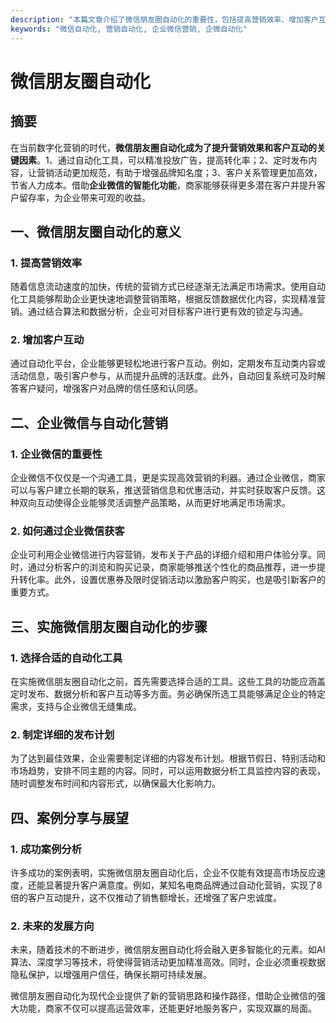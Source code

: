 ```yaml
---
description: "本篇文章介绍了微信朋友圈自动化的重要性，包括提高营销效率、增加客户互动等方面，同时探讨了如何利用企业微信进行高效获客。"
keywords: "微信自动化, 营销自动化, 企业微信营销, 企微自动化"
---
```

# 微信朋友圈自动化

## 摘要

在当前数字化营销的时代，**微信朋友圈自动化成为了提升营销效果和客户互动的关键因素**。1、通过自动化工具，可以精准投放广告，提高转化率；2、定时发布内容，让营销活动更加规范，有助于增强品牌知名度；3、客户关系管理更加高效，节省人力成本。借助**企业微信的智能化功能**，商家能够获得更多潜在客户并提升客户留存率，为企业带来可观的收益。

## 一、微信朋友圈自动化的意义

### 1. 提高营销效率

随着信息流动速度的加快，传统的营销方式已经逐渐无法满足市场需求。使用自动化工具能够帮助企业更快速地调整营销策略，根据反馈数据优化内容，实现精准营销。通过结合算法和数据分析，企业可对目标客户进行更有效的锁定与沟通。

### 2. 增加客户互动

通过自动化平台，企业能够更轻松地进行客户互动。例如，定期发布互动类内容或活动信息，吸引客户参与，从而提升品牌的活跃度。此外，自动回复系统可及时解答客户疑问，增强客户对品牌的信任感和认同感。

## 二、企业微信与自动化营销

### 1. 企业微信的重要性

企业微信不仅仅是一个沟通工具，更是实现高效营销的利器。通过企业微信，商家可以与客户建立长期的联系，推送营销信息和优惠活动，并实时获取客户反馈。这种双向互动使得企业能够灵活调整产品策略，从而更好地满足市场需求。

### 2. 如何通过企业微信获客

企业可利用企业微信进行内容营销，发布关于产品的详细介绍和用户体验分享。同时，通过分析客户的浏览和购买记录，商家能够推送个性化的商品推荐，进一步提升转化率。此外，设置优惠券及限时促销活动以激励客户购买，也是吸引新客户的重要方式。

## 三、实施微信朋友圈自动化的步骤

### 1. 选择合适的自动化工具

在实施微信朋友圈自动化之前，首先需要选择合适的工具。这些工具的功能应涵盖定时发布、数据分析和客户互动等多方面。务必确保所选工具能够满足企业的特定需求，支持与企业微信无缝集成。

### 2. 制定详细的发布计划

为了达到最佳效果，企业需要制定详细的内容发布计划。根据节假日、特别活动和市场趋势，安排不同主题的内容。同时，可以运用数据分析工具监控内容的表现，随时调整发布时间和内容形式，以确保最大化影响力。

## 四、案例分享与展望

### 1. 成功案例分析

许多成功的案例表明，实施微信朋友圈自动化后，企业不仅能有效提高市场反应速度，还能显著提升客户满意度。例如，某知名电商品牌通过自动化营销，实现了8倍的客户互动提升，这不仅推动了销售额增长，还增强了客户忠诚度。

### 2. 未来的发展方向

未来，随着技术的不断进步，微信朋友圈自动化将会融入更多智能化的元素。如AI算法、深度学习等技术，将使得营销活动更加精准高效。同时，企业必须重视数据隐私保护，以增强用户信任，确保长期可持续发展。

微信朋友圈自动化为现代企业提供了新的营销思路和操作路径，借助企业微信的强大功能，商家不仅可以提高运营效率，还能更好地服务客户，实现双赢的局面。
